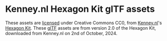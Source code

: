 # Kenney.nl Hexagon Kit glTF assets 

These assets are [licensed][] under Creative Commons CC0, from [Kenney.nl][]'s [Hexagon Kit][]. 
These [glTF][] assets are from version 2.0 of the Hexagon Kit, downloaded from Kenney.nl on 2nd of October, 2024.

[glTF]: https://en.wikipedia.org/wiki/GlTF
[licensed]: License.txt
[Hexagon Kit]: https://kenney.nl/assets/hexagon-kit
[Kenney.nl]: https://kenney.nl/
